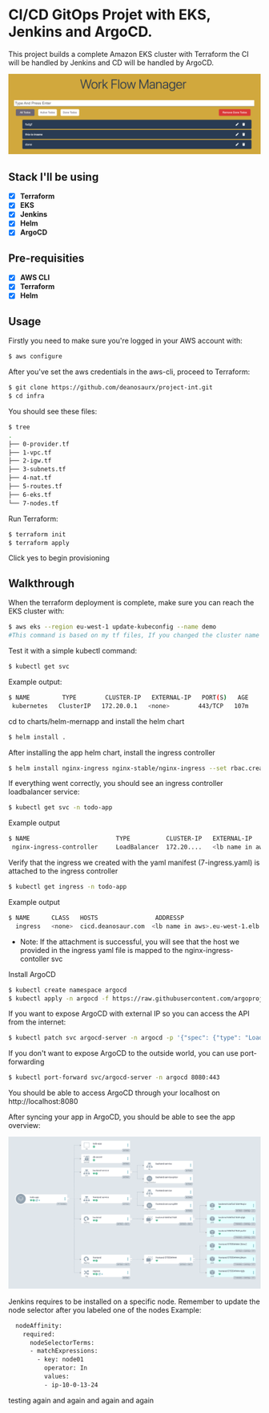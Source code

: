 # CI/CD GitOps Projet with EKS, Jenkins and ArgoCD.

This project builds a complete Amazon EKS cluster with Terraform the CI will be handled by Jenkins and CD will be handled by ArgoCD.

![](app/images/todo-app.png)

## Stack I'll be using

- [x] **Terraform**
- [x] **EKS**
- [x] **Jenkins**
- [x] **Helm**
- [x] **ArgoCD**

## Pre-requisities

- [x] **AWS CLI**
- [x] **Terraform**
- [x] **Helm**

## Usage

Firstly you need to make sure you're logged in your AWS account with:

```bash
$ aws configure
```

After you've set the aws credentials in the aws-cli, proceed to Terraform:

```bash
$ git clone https://github.com/deanosaurx/project-int.git
$ cd infra
```

You should see these files:

```bash
$ tree
.
├── 0-provider.tf
├── 1-vpc.tf
├── 2-igw.tf
├── 3-subnets.tf
├── 4-nat.tf
├── 5-routes.tf
├── 6-eks.tf
└── 7-nodes.tf
```

Run Terraform:

```bash
$ terraform init
$ terraform apply
```

Click yes to begin provisioning

## Walkthrough

When the terraform deployment is complete, make sure you can reach the EKS cluster with:

```bash
$ aws eks --region eu-west-1 update-kubeconfig --name demo
#This command is based on my tf files, If you changed the cluster name and region in the tf files, make sure to update this command
```

Test it with a simple kubectl command:

```bash
$ kubectl get svc
```

Example output:

```bash
$ NAME         TYPE        CLUSTER-IP   EXTERNAL-IP   PORT(S)   AGE
 kubernetes   ClusterIP   172.20.0.1   <none>        443/TCP   107m
```

cd to charts/helm-mernapp and install the helm chart

```bash
$ helm install .
```

After installing the app helm chart, install the ingress controller

```bash
$ helm install nginx-ingress nginx-stable/nginx-ingress --set rbac.create=true --namespace todo-app
```

If everything went correctly, you should see an ingress controller loadbalancer service:

```bash
$ kubectl get svc -n todo-app
```

Example output

```bash
$ NAME                        TYPE          CLUSTER-IP   EXTERNAL-IP                                      PORT(S)
 nginx-ingress-controller     LoadBalancer  172.20....   <lb name in aws>.eu-west-1.elb.amazonaws.com      80, 443
```

Verify that the ingress we created with the yaml manifest (7-ingress.yaml) is attached to the ingress controller

```bash
$ kubectl get ingress -n todo-app
```

Example output

```bash
$ NAME      CLASS   HOSTS                ADDRESSP                                      PORT(S)
  ingress   <none>  cicd.deanosaur.com  <lb name in aws>.eu-west-1.elb.amazonaws.com    80
```

- Note: If the attachment is successful, you will see that the host we provided in the ingress yaml file is mapped to the nginx-ingress-contoller svc

Install ArgoCD

```bash
$ kubectl create namespace argocd
$ kubectl apply -n argocd -f https://raw.githubusercontent.com/argoproj/argo-cd/stable/manifests/install.yaml
```

If you want to expose ArgoCD with external IP so you can access the API from the internet:

```bash
$ kubectl patch svc argocd-server -n argocd -p '{"spec": {"type": "LoadBalancer"}}'
```

If you don't want to expose ArgoCD to the outside world, you can use port-forwarding

```bash
$ kubectl port-forward svc/argocd-server -n argocd 8080:443
```

You should be able to access ArgoCD through your localhost on http://localhost:8080

After syncing your app in ArgoCD, you should be able to see the app overview:

![](app/images/app-details.png)

Jenkins requires to be installed on a specific node.
Remember to update the node selector after you labeled one of the nodes
Example:

```bash
  nodeAffinity:
    required:
      nodeSelectorTerms:
      - matchExpressions:
        - key: node01
          operator: In
          values:
          - ip-10-0-13-24
```

testing again and again and again and again
